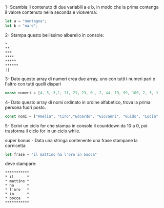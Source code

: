 
1- Scambia il contenuto di due variabili a e b, in modo che la prima contenga il valore contenuto nella seconda e viceversa:

```js
let a = "montagna";
let b = "mare";
```

2- Stampa questo bellissimo alberello in console:
```
*
**
***
****
*****
******
||
```

3- Dato questo array di numeri crea due array, uno con tutti i numeri pari e l'altro con tutti quelli dispari

```js
const numeri = [4, 5, 3,1, 11, 21, 23, 0 , 2, 44, 19, 99, 100, 2, 3, 1]
```

4- Dato questo array di nomi ordinato in ordine alfabetico, trova la prima persona fuori posto.

```js
const nomi = ["Amelia", "Ciro","Edoardo", "Giovanni", "Guido", "Lucia", "Marco", "Bastiano", "Ottavia", "Zeno"]
```

5- Scrivi un ciclo for che stampa in console il countdown da 10 a 0, poi trasforma il ciclo for in un ciclo while.



super bonus - Data una stringa contenente una frase stampane la cornicetta

```js
let frase = "il mattino ha l'oro in bocca"
```
deve stampare:

```
***********
* il      *
* mattino *
* ha      *
* l'oro   *
* in      *
* bocca   *
***********
```